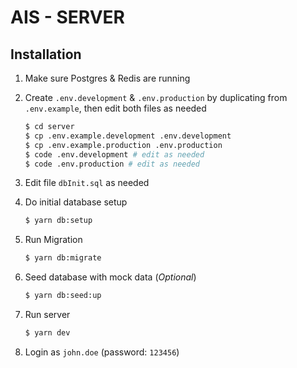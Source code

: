 # AIS - SERVER

## Installation

1. Make sure Postgres & Redis are running

2. Create `.env.development` & `.env.production` by duplicating from `.env.example`, then edit both files as needed

    ```bash
    $ cd server
    $ cp .env.example.development .env.development
    $ cp .env.example.production .env.production
    $ code .env.development # edit as needed
    $ code .env.production # edit as needed
    ```

3. Edit file `dbInit.sql` as needed

4. Do initial database setup

    ```bash
    $ yarn db:setup
    ```

5. Run Migration

    ```bash
    $ yarn db:migrate
    ```

6. Seed database with mock data (*Optional*)

    ```bash
    $ yarn db:seed:up
    ```

7. Run server

    ```bash
    $ yarn dev
    ```

8. Login as `john.doe` (password: `123456`)
